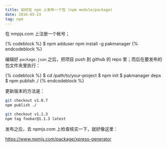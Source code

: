 ```yaml
---
title: 如何在 npm 上发布一个包 (npm module/package)
date: 2016-05-23
tag: npm
---
```


在 nmpjs.com 上注册一个帐号；

{% codeblock %}
$ npm adduser
npm install -g pakmanager
{% endcodeblock %}

编辑好 `package.json` 之后，把项目 push 到 github 的 repo 里；而后在要发布的包文件夹里执行：

{% codeblock %}
$ cd /path/to/your-project
$ npm init
$ pakmanager deps
$ npm publish ./
{% endcodeblock %}

更新版本的方法是：

```bash
git checkout v1.0.7
npm publish ./

git checkout v1.1.3
npm tag foobar@1.1.3 latest
```

发布之后，去 npmjs.com 上检查核实一下，就好像这里：

https://www.npmjs.com/package/xpress-generator
